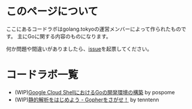 # このページについて

ここにあるコードラボはgolang.tokyoの運営メンバーによって作られたものです。
主にGoに関する内容のものになります。

何か問題や間違いがありましたら、[issue](https://github.com/golangtokyo/codelab/issues)を起票してください。

# コードラボ一覧

* (WIP)[Google Cloud ShellにおけるGoの開発環境の構築](./cloud-shell-go-setup?index=codelab) by pospome
* (WIP)[静的解析をはじめよう - Gopherをさがせ！](./find-gophers?index=codelab) by tenntenn
